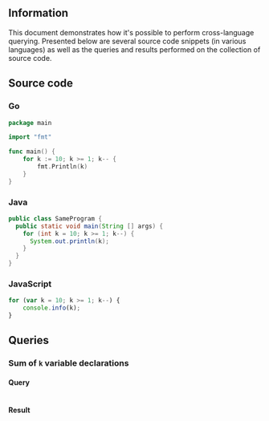 ## Information

This document demonstrates how it's possible to perform cross-language querying. Presented below are several source code snippets (in various languages) as well as the queries and results performed on the collection of source code.

## Source code

### Go
```go
package main

import "fmt"

func main() {
	for k := 10; k >= 1; k-- {
		fmt.Println(k)
	}
}
```
### Java
```java
public class SameProgram {
  public static void main(String [] args) {
    for (int k = 10; k >= 1; k--) {
      System.out.println(k);
    }
  }
}
```

### JavaScript
```javascript
for (var k = 10; k >= 1; k--) {
    console.info(k);
}
```

## Queries

### Sum of `k` variable declarations

#### Query
```graql
```

#### Result
```
```
